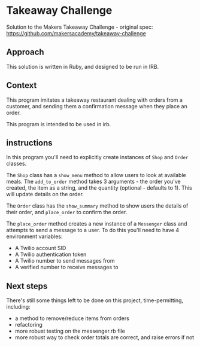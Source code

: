 # Takeaway Challenge

Solution to the Makers Takeaway Challenge - original spec: https://github.com/makersacademy/takeaway-challenge

## Approach

This solution is written in Ruby, and designed to be run in IRB.

## Context

This program imitates a takeaway restaurant dealing with orders from a customer, and sending them a confirmation message when they place an order.

This program is intended to be used in irb.

## instructions

In this program you'll need to explicitly create instances of `Shop` and `Order` classes.

The `Shop` class has a `show_menu` method to allow users to look at available meals. The `add_to_order` method takes 3 arguments - the order you've created, the item as a string, and the quantity (optional - defaults to 1). This will update details on the order.

The `Order` class has the `show_summary` method to show users the details of their order, and `place_order` to confirm the order.

The `place_order` method creates a new instance of a `Messenger` class and attempts to send a message to a user. To do this you'll need to have 4 environment variables:
* A Twilio account SID
* A Twilio authentication token
* A Twilio number to send messages from
* A verified number to receive messages to

## Next steps

There's still some things left to be done on this project, time-permitting, including:
* a method to remove/reduce items from orders
* refactoring
* more robust testing on the messenger.rb file
* more robust way to check order totals are correct, and raise errors if not
